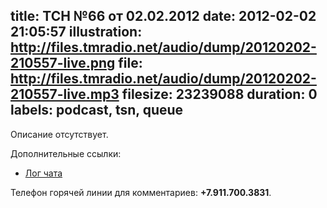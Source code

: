 title: ТСН №66 от 02.02.2012
date: 2012-02-02 21:05:57
illustration: http://files.tmradio.net/audio/dump/20120202-210557-live.png
file: http://files.tmradio.net/audio/dump/20120202-210557-live.mp3
filesize: 23239088
duration: 0
labels: podcast, tsn, queue
---
Описание отсутствует.

Дополнительные ссылки:

- [Лог чата](http://files.tmradio.net/audio/dump/20120202-210557-live.log)

Телефон горячей линии для комментариев: **+7.911.700.3831**.
